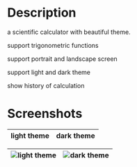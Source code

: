 # Description
a scientific calculator with beautiful theme. 

support trigonometric functions 

support portrait and landscape screen 

support light and dark theme 

show history of calculation 

# Screenshots

| light theme | dark theme |
| ---      | ---       |

| ![light theme](https://github.com/user-attachments/assets/cc1f556d-b866-4c3a-ad91-1f6cd3aa8fa8) | ![dark theme](https://github.com/user-attachments/assets/cc4295e6-447e-4a24-a9c6-59ca6d6c3eca) |
| ---      | ---       |


